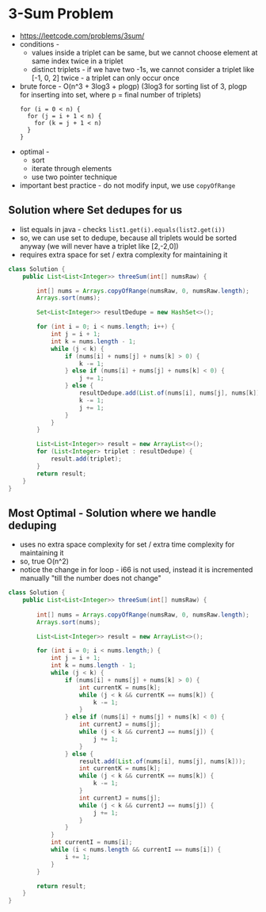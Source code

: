 # 3-Sum Problem

- https://leetcode.com/problems/3sum/
- conditions - 
  - values inside a triplet can be same, but we cannot choose element at same index twice in a triplet
  - distinct triplets - if we have two -1s, we cannot consider a triplet like [-1, 0, 2] twice - a triplet can only occur once
- brute force - O(n^3 + 3log3 + plogp) (3log3 for sorting list of 3, plogp for inserting into set, where p = final number of triplets)
  ```
  for (i = 0 < n) {
    for (j = i + 1 < n) {
      for (k = j + 1 < n)
    }
  }
  ```
- optimal -
  - sort
  - iterate through elements
  - use two pointer technique
- important best practice - do not modify input, we use `copyOfRange`

## Solution where Set dedupes for us

- list equals in java - checks `list1.get(i).equals(list2.get(i))`
- so, we can use set to dedupe, because all triplets would be sorted anyway (we will never have a triplet like [2,-2,0])
- requires extra space for set / extra complexity for maintaining it

```java
class Solution {
    public List<List<Integer>> threeSum(int[] numsRaw) {

        int[] nums = Arrays.copyOfRange(numsRaw, 0, numsRaw.length);
        Arrays.sort(nums);

        Set<List<Integer>> resultDedupe = new HashSet<>();

        for (int i = 0; i < nums.length; i++) {
            int j = i + 1;
            int k = nums.length - 1;
            while (j < k) {
                if (nums[i] + nums[j] + nums[k] > 0) {
                    k -= 1;
                } else if (nums[i] + nums[j] + nums[k] < 0) {
                    j += 1;
                } else {
                    resultDedupe.add(List.of(nums[i], nums[j], nums[k]));
                    k -= 1;
                    j += 1;
                }
            }
        }

        List<List<Integer>> result = new ArrayList<>();
        for (List<Integer> triplet : resultDedupe) {
            result.add(triplet);
        }
        return result;
    }
}
```

## Most Optimal - Solution where we handle deduping

- uses no extra space complexity for set / extra time complexity for maintaining it
- so, true O(n^2)
- notice the change in for loop - i66 is not used, instead it is incremented manually "till the number does not change"

```java
class Solution {
    public List<List<Integer>> threeSum(int[] numsRaw) {
        
        int[] nums = Arrays.copyOfRange(numsRaw, 0, numsRaw.length);
        Arrays.sort(nums);

        List<List<Integer>> result = new ArrayList<>();

        for (int i = 0; i < nums.length;) {
            int j = i + 1;
            int k = nums.length - 1;
            while (j < k) {
                if (nums[i] + nums[j] + nums[k] > 0) {
                    int currentK = nums[k];
                    while (j < k && currentK == nums[k]) {
                        k -= 1;
                    }
                } else if (nums[i] + nums[j] + nums[k] < 0) {
                    int currentJ = nums[j];
                    while (j < k && currentJ == nums[j]) {
                        j += 1;
                    }
                } else {
                    result.add(List.of(nums[i], nums[j], nums[k]));
                    int currentK = nums[k];
                    while (j < k && currentK == nums[k]) {
                        k -= 1;
                    }
                    int currentJ = nums[j];
                    while (j < k && currentJ == nums[j]) {
                        j += 1;
                    }
                }
            }
            int currentI = nums[i];
            while (i < nums.length && currentI == nums[i]) {
                i += 1;
            }
        }

        return result;
    }
}
```
